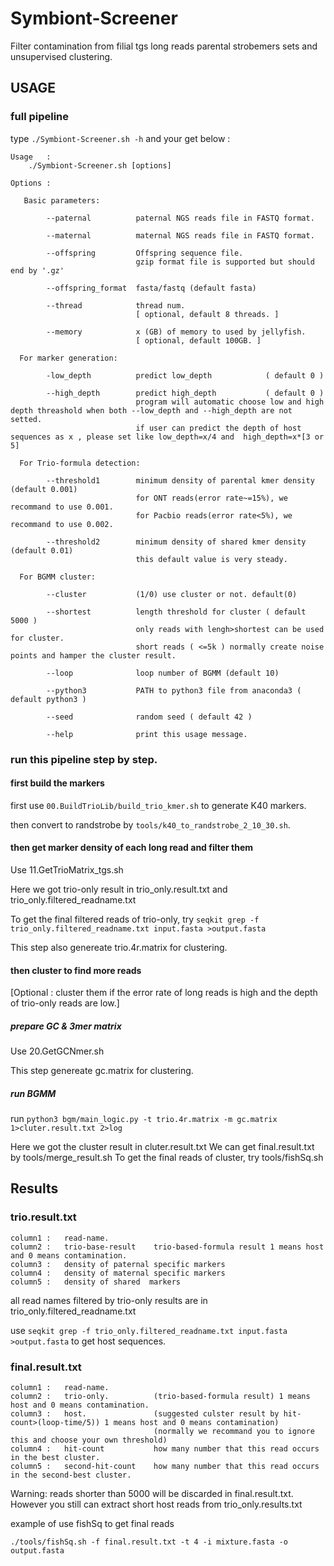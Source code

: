 # Symbiont-Screener

Filter contamination from filial tgs long reads parental strobemers sets and unsupervised clustering.

## USAGE

### full pipeline 

type ``` ./Symbiont-Screener.sh -h ``` and your get below :

```
Usage   :
    ./Symbiont-Screener.sh [options]

Options :

   Basic parameters:

        --paternal          paternal NGS reads file in FASTQ format.

        --maternal          maternal NGS reads file in FASTQ format.

        --offspring         Offspring sequence file.
                            gzip format file is supported but should end by '.gz'

        --offspring_format  fasta/fastq (default fasta)

        --thread            thread num.
                            [ optional, default 8 threads. ]

        --memory            x (GB) of memory to used by jellyfish.
                            [ optional, default 100GB. ]

  For marker generation:

        -low_depth          predict low_depth            ( default 0 )

        --high_depth        predict high_depth           ( default 0 )
                            program will automatic choose low and high depth threashold when both --low_depth and --high_depth are not setted.
                            if user can predict the depth of host sequences as x , please set like low_depth=x/4 and  high_depth=x*[3 or 5]

  For Trio-formula detection:

        --threshold1        minimum density of parental kmer density (default 0.001)
                            for ONT reads(error rate~=15%), we recommand to use 0.001.
                            for Pacbio reads(error rate<5%), we recommand to use 0.002.

        --threshold2        minimum density of shared kmer density (default 0.01)
                            this default value is very steady.

  For BGMM cluster:

        --cluster           (1/0) use cluster or not. default(0)

        --shortest          length threshold for cluster ( default 5000 )
                            only reads with lengh>shortest can be used for cluster.
                            short reads ( <=5k ) normally create noise points and hamper the cluster result.

        --loop              loop number of BGMM (default 10)

        --python3           PATH to python3 file from anaconda3 ( default python3 )

        --seed              random seed ( default 42 )

        --help              print this usage message.
```

### run this pipeline step by step.

#### first build the markers

first use ```00.BuildTrioLib/build_trio_kmer.sh``` to generate K40 markers.

then convert to randstrobe by ```tools/k40_to_randstrobe_2_10_30.sh```.

#### then get marker density of each long read and filter them

Use 11.GetTrioMatrix_tgs.sh

Here we got trio-only result in trio_only.result.txt and trio_only.filtered_readname.txt

To get the final filtered reads of trio-only, try ```seqkit grep -f trio_only.filtered_readname.txt input.fasta >output.fasta```

This step also genereate trio.4r.matrix for clustering.

#### then cluster to find more reads

[Optional : cluster them if the error rate of long reads is high and the depth of trio-only reads are low.]

##### prepare GC & 3mer matrix 

Use 20.GetGCNmer.sh

This step genereate gc.matrix for clustering.

##### run BGMM

run ```python3 bgm/main_logic.py -t trio.4r.matrix -m gc.matrix   1>cluter.result.txt 2>log ```

Here we got the cluster result in cluter.result.txt
We can get final.result.txt by tools/merge_result.sh
To get the final reads of cluster, try tools/fishSq.sh

## Results

### trio.result.txt

```
column1 :   read-name.
column2 :   trio-base-result    trio-based-formula result 1 means host and 0 means contamination.
column3 :   density of paternal specific markers
column4 :   density of maternal specific markers
column5 :   density of shared  markers
```

all read names filtered by trio-only results are in trio_only.filtered_readname.txt

use ```seqkit grep -f trio_only.filtered_readname.txt input.fasta >output.fasta``` to get host sequences.

### final.result.txt

```
column1 :   read-name.
column2 :   trio-only.          (trio-based-formula result) 1 means host and 0 means contamination.
column3 :   host.               (suggested culster result by hit-count>(loop-time/5)) 1 means host and 0 means contamination)
                                (normally we recommand you to ignore this and choose your own threshold)
column4 :   hit-count           how many number that this read occurs in the best cluster.
column5 :   second-hit-count    how many number that this read occurs in the second-best cluster.
```

Warning: reads shorter than 5000 will be discarded in final.result.txt. However you still can extract short host reads from trio_only.results.txt

example of use fishSq to get final reads

```
./tools/fishSq.sh -f final.result.txt -t 4 -i mixture.fasta -o output.fasta
```




